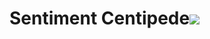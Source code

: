 # Sentiment Centipede![](http://cdn.wikimg.net/strategywiki/images/1/1c/MS_Monster_Giant_Centipede.png)
